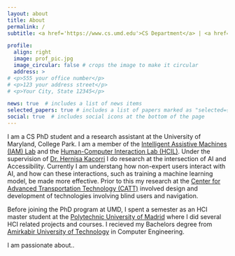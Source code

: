 ```yaml
---
layout: about
title: About
permalink: /
subtitle: <a href='https://www.cs.umd.edu'>CS Department</a> | <a href='https://www.umd.edu'>University of Maryland, College Park</a>

profile:
  align: right
  image: prof_pic.jpg
  image_circular: false # crops the image to make it circular
  address: >
# <p>555 your office number</p>
# <p>123 your address street</p>
# <p>Your City, State 12345</p>

news: true  # includes a list of news items
selected_papers: true # includes a list of papers marked as "selected={true}"
social: true  # includes social icons at the bottom of the page
---
```

I am a CS PhD student and a research assistant at the University of Maryland, College Park. I am a member of the [Intelligent Assistive Machines (IAM) Lab](https://iam.umd.edu) and the [Human-Computer Interaction Lab (HCIL)](https://hcil.umd.edu). Under the supervision of [Dr. Hernisa Kacorri](https://terpconnect.umd.edu/~hernisa/) I do research at the intersection of AI and Accessibility. Currently I am understang how non-expert users interact with AI, and how can these interactions, such as training a machine learning model, be made more effective. Prior to this my research at the [Center for Advanced Transportation Technology (CATT)](https://www.cattlab.umd.edu) involved design and development of technologies involving blind users and navigation.

Before joining the PhD program at UMD, I spent a semester as an HCI master student at the [Polytechnic University of Madrid](https://www.upm.es/internacional) where I did several HCI related projects and courses. I recieved my Bachelors degree from [Amirkabir University of Technology](https://aut.ac.ir/en) in Computer Engineering.

I am passionate about..

<!-- Write your biography here. Tell the world about yourself. Link to your favorite [subreddit](http://reddit.com). You can put a picture in, too. The code is already in, just name your picture `prof_pic.jpg` and put it in the `img/` folder.

Put your address / P.O. box / other info right below your picture. You can also disable any these elements by editing `profile` property of the YAML header of your `_pages/about.md`. Edit `_bibliography/papers.bib` and Jekyll will render your [publications page](/al-folio/publications/) automatically.

Link to your social media connections, too. This theme is set up to use [Font Awesome icons](http://fortawesome.github.io/Font-Awesome/) and [Academicons](https://jpswalsh.github.io/academicons/), like the ones below. Add your Facebook, Twitter, LinkedIn, Google Scholar, or just disable all of them. -->
